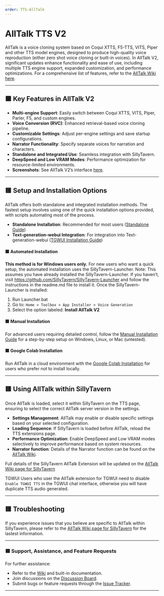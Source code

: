 ```yaml
---
order: TTS-AllTalk
---
```

# AllTalk TTS V2

AllTalk is a voice cloning system based on Coqui XTTS, F5-TTS, VITS, Piper and other TTS model engines, designed to produce high-quality voice reproduction (either zero shot voice cloning or built-in voices). In AllTalk V2, significant updates enhance functionality and ease of use, including multiple TTS engine support, expanded customization, and performance optimizations. For a comprehensive list of features, refer to the [AllTalk Wiki here](https://github.com/erew123/alltalk_tts/wiki).

---

## 🟩 Key Features in AllTalk V2
- **Multi-engine Support**: Easily switch between Coqui XTTS, VITS, Piper, Parler, F5, and custom engines.
- **Voice Conversion (RVC)**: Enhanced retrieval-based voice cloning pipeline.
- **Customizable Settings**: Adjust per-engine settings and save startup configurations.
- **Narrator Functionality**: Specify separate voices for narration and characters.
- **Standalone and Integrated Use**: Seamless integration with SillyTavern.
- **DeepSpeed and Low VRAM Modes**: Performance optimization for resource-limited environments.
- **Screenshots**: See AllTalk V2’s interface [here](https://github.com/erew123/alltalk_tts/discussions/237).

---

## 🟨 Setup and Installation Options

AllTalk offers both standalone and integrated installation methods. The fastest setup involves using one of the quick installation options provided, with scripts automating most of the process.

- **Standalone Installation**: Recommended for most users ([Standalone Guide](https://github.com/erew123/alltalk_tts/wiki/Install-%E2%80%90-Standalone-Installation))
- **Text-generation-webui Integration**: For integration into Text-generation-webui ([TGWUI Installation Guide](https://github.com/erew123/alltalk_tts/wiki/Install-%E2%80%90-Text%E2%80%90generation%E2%80%90webui-Installation))

#### 🟩 Automated Installation
**This method is for Windows users only.**
For new users who want a quick setup, the automated installation uses the SillyTavern-Launcher. 
Note: This assumes you have already installed the SillyTavern-Launcher. If you haven’t, visit https://github.com/SillyTavern/SillyTavern-Launcher and follow the instructions in the readme.md file to install it.
Once the SillyTavern-Launcher is installed:
1. Run Launcher.bat
2. Go to: `Home > Toolbox > App Installer > Voice Generation`
3. Select the option labeled: **Install AllTalk V2**

#### 🟩 Manual Installation
For advanced users requiring detailed control, follow the [Manual Installation Guide](https://github.com/erew123/alltalk_tts/wiki/Install-%E2%80%90-Manual-Installation-Guide) for a step-by-step setup on Windows, Linux, or Mac (untested).

#### 🟩 Google Colab Installation
Run AllTalk in a cloud environment with the [Google Colab Installation](https://github.com/erew123/alltalk_tts/wiki/Google-COLAB) for users who prefer not to install locally.

---

## 🟨 Using AllTalk within SillyTavern

Once AllTalk is loaded, select it within SillyTavern on the TTS page, ensuring to select the correct AllTalk server version in the settings.

- **Settings Management**: AllTalk may enable or disable specific settings based on your selected configuration.
- **Loading Sequence**: If SillyTavern is loaded before AllTalk, reload the TTS extensions page.
- **Performance Optimization**: Enable DeepSpeed and Low VRAM modes selectively to improve performance based on system resources.
- **Narrator function**: Details of the Narrator function can be found on the [AllTalk Wiki](https://github.com/erew123/alltalk_tts/wiki/Narrator-Function).

Full details of the SillyTavern AllTalk Extension will be updated on the [AllTalk Wiki page for SillyTavern](https://github.com/erew123/alltalk_tts/wiki/SillyTavern-Extension)

TGWUI Users who user the AllTalk extension for TGWUI need to disable `Enable TGWUI TTS` in the TGWUI chat interface, otherwise you will have duplicate TTS audio generated.

---

## 🟨 Troubleshooting

If you experience issues that you believe are specific to AllTalk within SillyTavern, please refer to the [AllTalk Wiki page for SillyTavern](https://github.com/erew123/alltalk_tts/wiki/SillyTavern-Extension) for the lastest information.

---

### 🟪 Support, Assistance, and Feature Requests

For further assistance:
- Refer to the [Wiki](https://github.com/erew123/alltalk_tts/wiki) and built-in documentation.
- Join discussions on the [Discussion Board](https://github.com/erew123/alltalk_tts/discussions/245).
- Submit bugs or feature requests through the [Issue Tracker](https://github.com/erew123/alltalk_tts/issues).

---
